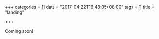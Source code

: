 +++
categories = []
date = "2017-04-22T16:48:05+08:00"
tags = []
title = "landing"

+++

Coming soon!